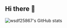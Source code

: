 ## Hi there 👋

<!--
**wsdf25867/wsdf25867** is a ✨ _special_ ✨ repository because its `README.md` (this file) appears on your GitHub profile.

Here are some ideas to get you started:

- 🔭 I’m currently working on ...
- 🌱 I’m currently learning ...
- 👯 I’m looking to collaborate on ...
- 🤔 I’m looking for help with ...
- 💬 Ask me about ...
- 📫 How to reach me: ...
- 😄 Pronouns: ...
- ⚡ Fun fact: ...
-->
![wsdf25867's GitHub stats](https://github-readme-stats.vercel.app/api?username=wsdf25867&show_icons=true&theme=tokyonight)
